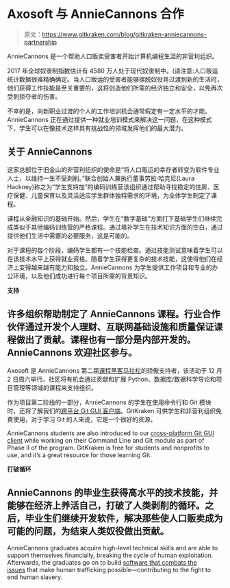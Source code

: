 # Axosoft 与 AnnieCannons 合作

> 原文：<https://www.gitkraken.com/blog/gitkraken-anniecannons-partnership>

AnnieCannons 是一个帮助人口贩卖受害者开始计算机编程生涯的非营利组织。

2017 年全球奴隶制指数估计有 4580 万人处于现代奴隶制中。(请注意:人口贩运统计数据很难精确确定。当人口贩运的受害者能够摆脱奴役并过渡到新的生活时，他们获得工作技能是至关重要的，这将创造他们所需的经济独立和安全，以免再次受到掠夺者的伤害。

不幸的是，向新职业过渡的个人的工作培训机会通常假定有一定水平的才能。AnnieCannons 正在通过提供一种就业培训模式来解决这一问题，在这种模式下，学生可以在像技术这样具有挑战性的领域发挥他们的最大潜力。

## **关于 AnnieCannons**

这家总部位于旧金山的非营利组织的使命是“将人口贩运的幸存者转变为软件专业人士，以维持一生不受剥削。”联合创始人兼执行董事劳拉·哈克尼(Laura Hackney)称之为“学生支持加”的编码训练营该组织通过帮助寻找稳定的住房、医疗保健、儿童保育以及灵活适应学生群体独特需求的环境，为全体学生制定了课程。

课程从金融知识的基础开始。然后，学生在“数字基础”方面打下基础学生们继续完成类似于其他编码训练营的严格课程。通过填补学生在技术知识方面的空白，通过提供他们生活中需要的必要服务，这是可能的。

对于课程的每个阶段，编码学生都有一个技能检查。通过技能测试意味着学生可以在该技术水平上获得就业资格。随着学生获得更复杂的技术技能，这使得他们在经济上变得越来越有能力和独立。AnnieCannons 为学生提供工作项目和专业的办公环境，以及他们成功进行每个项目所需的背景知识。

**支持**

## 许多组织帮助制定了 AnnieCannons 课程。行业合作伙伴通过开发个人理财、互联网基础设施和质量保证课程做出了贡献。课程也有一部分是内部开发的。AnnieCannons 欢迎社区参与。

Axosoft 是 AnnieCannons 第二届[课程黑客马拉松](https://www.eventbrite.com/e/anniecannons-second-curriculum-hackathon-tickets-38633519898)的骄傲支持者，该活动于 12 月 2 日周六举行。社区将有机会通过贡献和扩展 Python、数据库/数据科学导论和项目管理等领域的课程来支持组织。

作为项目第二阶段的一部分，AnnieCannons 的学生在使用命令行和 Git 模块时，还将了解我们的[跨平台 Git GUI 客户端](https://www.gitkraken.com/)。GitKraken 可供学生和非营利组织免费使用，对于学习 Git 的人来说，它是一个很好的资源。

AnnieCannons students are also introduced to our [cross-platform Git GUI client](https://www.gitkraken.com/) while working on their Command Line and Git module as part of Phase II of the program. GitKraken is free for students and nonprofits to use, and it’s a great resource for those learning Git.

**打破循环**

## AnnieCannons 的毕业生获得高水平的技术技能，并能够在经济上养活自己，打破了人类剥削的循环。之后，毕业生们继续开发软件，解决那些使人口贩卖成为可能的问题，为结束人类奴役做出贡献。

AnnieCannons graduates acquire high-level technical skills and are able to support themselves financially, breaking the cycle of human exploitation. Afterwards, the graduates go on to build [software that combats the issues](https://www.anniecannons.com/portfolio/) that make human trafficking possible—contributing to the fight to end human slavery.